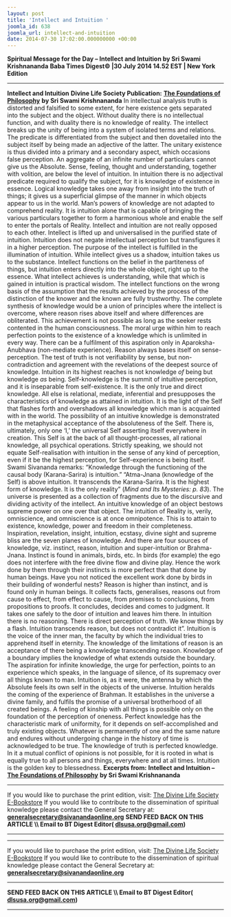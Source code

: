```yaml
---
layout: post
title: 'Intellect and Intuition '
joomla_id: 638
joomla_url: intellect-and-intuition
date: 2014-07-30 17:02:00.000000000 +00:00
---
```

**Spiritual Message for the Day – Intellect and Intuition by Sri Swami Krishnananda**
**Baba Times Digest© |30 July 2014 14.52 EST | New York Edition**
* * *
**Intellect and Intuition**
**Divine Life Society Publication:** [**The Foundations of Philosophy**](http://www.swami-krishnananda.org/phil/phil_05.html) **by Sri Swami Krishnananda**
In intellectual analysis truth is distorted and falsified to some extent, for here existence gets separated into the subject and the object. Without duality there is no intellectual function, and with duality there is no knowledge of reality. The intellect breaks up the unity of being into a system of isolated terms and relations. The predicate is differentiated from the subject and then dovetailed into the subject itself by being made an adjective of the latter. The unitary existence is thus divided into a primary and a secondary aspect, which occasions false perception. An aggregate of an infinite number of particulars cannot give us the Absolute. Sense, feeling, thought and understanding, together with volition, are below the level of intuition.
In intuition there is no adjectival predicate required to qualify the subject, for it is knowledge of existence in essence. Logical knowledge takes one away from insight into the truth of things; it gives us a superficial glimpse of the manner in which objects appear to us in the world. Man’s powers of knowledge are not adapted to comprehend reality. It is intuition alone that is capable of bringing the various particulars together to form a harmonious whole and enable the self to enter the portals of Reality.
Intellect and intuition are not really opposed to each other. Intellect is lifted up and universalised in the purified state of intuition. Intuition does not negate intellectual perception but transfigures it in a higher perception. The purpose of the intellect is fulfilled in the illumination of intuition. While intellect gives us a shadow, intuition takes us to the substance. Intellect functions on the belief in the partiteness of things, but intuition enters directly into the whole object, right up to the essence. What intellect achieves is understanding, while that which is gained in intuition is practical wisdom. The intellect functions on the wrong basis of the assumption that the results achieved by the process of the distinction of the knower and the known are fully trustworthy. The complete synthesis of knowledge would be a union of principles where the intellect is overcome, where reason rises above itself and where differences are obliterated. This achievement is not possible as long as the seeker rests contented in the human consciousness. The moral urge within him to reach perfection points to the existence of a knowledge which is unlimited in every way. There can be a fulfilment of this aspiration only in Aparoksha-Anubhava (non-mediate experience).
Reason always bases itself on sense-perception. The test of truth is not verifiability by sense, but non-contradiction and agreement with the revelations of the deepest source of knowledge.
Intuition in its highest reaches is not knowledge _of_ being but knowledge _as_ being. Self-knowledge is the summit of intuitive perception, and it is inseparable from self-existence. It is the only true and direct knowledge. All else is relational, mediate, inferential and presupposes the characteristics of knowledge as attained in intuition. It is the light of the Self that flashes forth and overshadows all knowledge which man is acquainted with in the world. The possibility of an intuitive knowledge is demonstrated in the metaphysical acceptance of the absoluteness of the Self. There is, ultimately, only one ‘I,’ the universal Self asserting itself everywhere in creation. This Self is at the back of all thought-processes, all rational knowledge, all psychical operations.
Strictly speaking, we should not equate Self-realisation with intuition in the sense of any kind of perception, even if it be the highest perception, for Self-experience is being itself. Swami Sivananda remarks: “Knowledge through the functioning of the causal body (Karana-Sarira) is intuition.” “Atma-Jnana (knowledge of the Self) is above intuition. It transcends the Karana-Sarira. It is the highest form of knowledge. It is the only reality” (_Mind and Its Mysteries: p. 83_).
The universe is presented as a collection of fragments due to the discursive and dividing activity of the intellect. An intuitive knowledge of an object bestows supreme power on one over that object. The intuition of Reality is, verily, omniscience, and omniscience is at once omnipotence. This is to attain to existence, knowledge, power and freedom in their completeness.
Inspiration, revelation, insight, intuition, ecstasy, divine sight and supreme bliss are the seven planes of knowledge. And there are four sources of knowledge, viz. instinct, reason, intuition and super-intuition or Brahma-Jnana. Instinct is found in animals, birds, etc. In birds (for example) the ego does not interfere with the free divine flow and divine play. Hence the work done by them through their instincts is more perfect than that done by human beings. Have you not noticed the excellent work done by birds in their building of wonderful nests? Reason is higher than instinct, and is found only in human beings. It collects facts, generalises, reasons out from cause to effect, from effect to cause, from premises to conclusions, from propositions to proofs. It concludes, decides and comes to judgment. It takes one safely to the door of intuition and leaves him there. In intuition there is no reasoning. There is direct perception of truth. We know things by a flash. Intuition transcends reason, but does not contradict it”.
Intuition is the voice of the inner man, the faculty by which the individual tries to apprehend itself in eternity.
The knowledge of the limitations of reason is an acceptance of there being a knowledge transcending reason. Knowledge of a boundary implies the knowledge of what extends outside the boundary. The aspiration for infinite knowledge, the urge for perfection, points to an experience which speaks, in the language of silence, of its supremacy over all things known to man. Intuition is, as it were, the antenna by which the Absolute feels its own self in the objects of the universe. Intuition heralds the coming of the experience of Brahman. It establishes in the universe a divine family, and fulfils the promise of a universal brotherhood of all created beings. A feeling of kinship with all things is possible only on the foundation of the perception of oneness. Perfect knowledge has the characteristic mark of uniformity, for it depends on self-accomplished and truly existing objects. Whatever is permanently of one and the same nature and endures without undergoing change in the history of time is acknowledged to be true. The knowledge of truth is perfected knowledge. In it a mutual conflict of opinions is not possible, for it is rooted in what is equally true to all persons and things, everywhere and at all times. Intuition is the golden key to blessedness.
**Excerpts from:**  **Intellect and Intuition –** [**The Foundations of Philosophy**](http://www.swami-krishnananda.org/phil/phil_05.html) **by Sri Swami Krishnananda**
* * *
If you would like to purchase the print edition, visit: [The Divine Life Society E-Bookstore](http://www.dlshq.org/download/download.htm)
If you would like to contribute to the dissemination of spiritual knowledge please contact the General Secretary at: [](mailto:%20%3Cscript%20type=%27text/javascript%27%3E%20%3C%21--%20var%20prefix%20=%20%27ma%27%20+%20%27il%27%20+%20%27to%27;%20var%20path%20=%20%27hr%27%20+%20%27ef%27%20+%20%27=%27;%20var%20addy57016%20=%20%27generalsecretary%27%20+%20%27@%27;%20addy57016%20=%20addy57016%20+%20%27sivanandaonline%27%20+%20%27.%27%20+%20%27org%27;%20document.write%28%27%3Ca%20%27%20+%20path%20+%20%27%5C%27%27%20+%20prefix%20+%20%27:%27%20+%20addy57016%20+%20%27%5C%27%3E%27%29;%20document.write%28addy57016%29;%20document.write%28%27%3C%5C/a%3E%27%29;%20//--%3E%5Cn%20%3C/script%3E%3Cscript%20type=%27text/javascript%27%3E%20%3C%21--%20document.write%28%27%3Cspan%20style=%5C%27display:%20none;%5C%27%3E%27%29;%20//--%3E%20%3C/script%3EThis%20email%20address%20is%20being%20protected%20from%20spambots.%20You%20need%20JavaScript%20enabled%20to%20view%20it.%20%3Cscript%20type=%27text/javascript%27%3E%20%3C%21--%20document.write%28%27%3C/%27%29;%20document.write%28%27span%3E%27%29;%20//--%3E%20%3C/script%3E?subject=Contribution%20to%20Dissemination%20of%20Spiritual%20Knowledge)**[generalsecretary@sivanandaonline.org](mailto:generalsecretary@sivanandaonline.org)**
**SEND FEED BACK ON THIS ARTICLE \\\ Email to BT Digest Editor[](mailto:%20%3Cscript%20type=%27text/javascript%27%3E%20%3C%21--%20var%20prefix%20=%20%27ma%27%20+%20%27il%27%20+%20%27to%27;%20var%20path%20=%20%27hr%27%20+%20%27ef%27%20+%20%27=%27;%20var%20addy72654%20=%20%27dlsusa.org%27%20+%20%27@%27;%20addy72654%20=%20addy72654%20+%20%27gmail%27%20+%20%27.%27%20+%20%27com%27;%20document.write%28%27%3Ca%20%27%20+%20path%20+%20%27%5C%27%27%20+%20prefix%20+%20%27:%27%20+%20addy72654%20+%20%27%5C%27%3E%27%29;%20document.write%28addy72654%29;%20document.write%28%27%3C%5C/a%3E%27%29;%20//--%3E%5Cn%20%3C/script%3E%3Cscript%20type=%27text/javascript%27%3E%20%3C%21--%20document.write%28%27%3Cspan%20style=%5C%27display:%20none;%5C%27%3E%27%29;%20//--%3E%20%3C/script%3EThis%20email%20address%20is%20being%20protected%20from%20spambots.%20You%20need%20JavaScript%20enabled%20to%20view%20it.%20%3Cscript%20type=%27text/javascript%27%3E%20%3C%21--%20document.write%28%27%3C/%27%29;%20document.write%28%27span%3E%27%29;%20//--%3E%20%3C/script%3E?subject=DLS%20Posts)( [dlsusa.org@gmail.com](mailto:dlsusa.org@gmail.com))**
* * *
* * *
If you would like to purchase the print edition, visit: [The Divine Life Society E-Bookstore](http://www.dlshq.org/download/download.htm)
If you would like to contribute to the dissemination of spiritual knowledge please contact the General Secretary at: [](mailto:%20%3Cscript%20type=%27text/javascript%27%3E%20%3C%21--%20var%20prefix%20=%20%27ma%27%20+%20%27il%27%20+%20%27to%27;%20var%20path%20=%20%27hr%27%20+%20%27ef%27%20+%20%27=%27;%20var%20addy57016%20=%20%27generalsecretary%27%20+%20%27@%27;%20addy57016%20=%20addy57016%20+%20%27sivanandaonline%27%20+%20%27.%27%20+%20%27org%27;%20document.write%28%27%3Ca%20%27%20+%20path%20+%20%27%5C%27%27%20+%20prefix%20+%20%27:%27%20+%20addy57016%20+%20%27%5C%27%3E%27%29;%20document.write%28addy57016%29;%20document.write%28%27%3C%5C/a%3E%27%29;%20//--%3E%5Cn%20%3C/script%3E%3Cscript%20type=%27text/javascript%27%3E%20%3C%21--%20document.write%28%27%3Cspan%20style=%5C%27display:%20none;%5C%27%3E%27%29;%20//--%3E%20%3C/script%3EThis%20email%20address%20is%20being%20protected%20from%20spambots.%20You%20need%20JavaScript%20enabled%20to%20view%20it.%20%3Cscript%20type=%27text/javascript%27%3E%20%3C%21--%20document.write%28%27%3C/%27%29;%20document.write%28%27span%3E%27%29;%20//--%3E%20%3C/script%3E?subject=Contribution%20to%20Dissemination%20of%20Spiritual%20Knowledge)**[generalsecretary@sivanandaonline.org](mailto:generalsecretary@sivanandaonline.org)**
* * *
**SEND FEED BACK ON THIS ARTICLE \\\ Email to BT Digest Editor[](mailto:%20%3Cscript%20type=%27text/javascript%27%3E%20%3C%21--%20var%20prefix%20=%20%27ma%27%20+%20%27il%27%20+%20%27to%27;%20var%20path%20=%20%27hr%27%20+%20%27ef%27%20+%20%27=%27;%20var%20addy72654%20=%20%27dlsusa.org%27%20+%20%27@%27;%20addy72654%20=%20addy72654%20+%20%27gmail%27%20+%20%27.%27%20+%20%27com%27;%20document.write%28%27%3Ca%20%27%20+%20path%20+%20%27%5C%27%27%20+%20prefix%20+%20%27:%27%20+%20addy72654%20+%20%27%5C%27%3E%27%29;%20document.write%28addy72654%29;%20document.write%28%27%3C%5C/a%3E%27%29;%20//--%3E%5Cn%20%3C/script%3E%3Cscript%20type=%27text/javascript%27%3E%20%3C%21--%20document.write%28%27%3Cspan%20style=%5C%27display:%20none;%5C%27%3E%27%29;%20//--%3E%20%3C/script%3EThis%20email%20address%20is%20being%20protected%20from%20spambots.%20You%20need%20JavaScript%20enabled%20to%20view%20it.%20%3Cscript%20type=%27text/javascript%27%3E%20%3C%21--%20document.write%28%27%3C/%27%29;%20document.write%28%27span%3E%27%29;%20//--%3E%20%3C/script%3E?subject=DLS%20Posts)( [dlsusa.org@gmail.com](mailto:dlsusa.org@gmail.com))**
* * *
